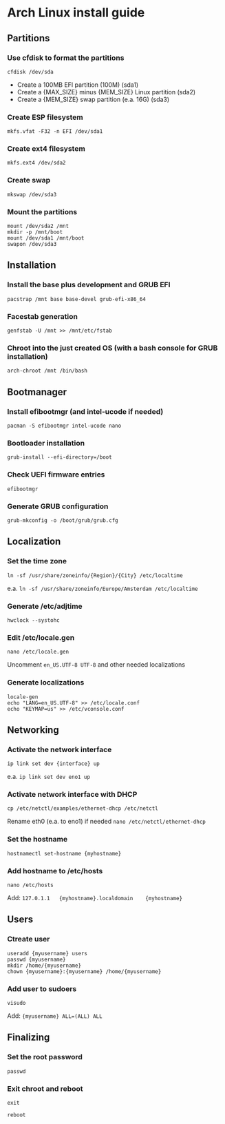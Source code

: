 # Arch Linux install guide

## Partitions

### Use cfdisk to format the partitions
```cfdisk /dev/sda```

* Create a 100MB EFI partition (100M) (sda1)
* Create a {MAX_SIZE} minus {MEM_SIZE} Linux partition (sda2)
* Create a {MEM_SIZE} swap partition (e.a. 16G) (sda3)


### Create ESP filesystem
```mkfs.vfat -F32 -n EFI /dev/sda1```


### Create ext4 filesystem
```mkfs.ext4 /dev/sda2```


### Create swap
```mkswap /dev/sda3```


### Mount the partitions
```
mount /dev/sda2 /mnt
mkdir -p /mnt/boot
mount /dev/sda1 /mnt/boot
swapon /dev/sda3
```


## Installation

### Install the base plus development and GRUB EFI
```pacstrap /mnt base base-devel grub-efi-x86_64```


### Facestab generation
```genfstab -U /mnt >> /mnt/etc/fstab```


### Chroot into the just created OS (with a bash console for GRUB installation)
```arch-chroot /mnt /bin/bash```


## Bootmanager

### Install efibootmgr (and intel-ucode if needed)
```pacman -S efibootmgr intel-ucode nano```


### Bootloader installation
```grub-install --efi-directory=/boot```


### Check UEFI firmware entries
```efibootmgr```


### Generate GRUB configuration
```grub-mkconfig -o /boot/grub/grub.cfg```


## Localization

### Set the time zone
```ln -sf /usr/share/zoneinfo/{Region}/{City} /etc/localtime```

e.a.
```ln -sf /usr/share/zoneinfo/Europe/Amsterdam /etc/localtime```


### Generate /etc/adjtime
```hwclock --systohc```


### Edit /etc/locale.gen
```nano /etc/locale.gen```

Uncomment ```en_US.UTF-8 UTF-8``` and other needed localizations

### Generate localizations
```
locale-gen
echo "LANG=en_US.UTF-8" >> /etc/locale.conf
echo "KEYMAP=us" >> /etc/vconsole.conf
```


## Networking

### Activate the network interface
```ip link set dev {interface} up```

e.a. ```ip link set dev eno1 up```

### Activate network interface with DHCP
```cp /etc/netctl/examples/ethernet-dhcp /etc/netctl```

Rename eth0 (e.a. to eno1) if needed
```nano /etc/netctl/ethernet-dhcp```


### Set the hostname
```hostnamectl set-hostname {myhostname}```


### Add hostname to /etc/hosts
```nano /etc/hosts```

Add: ```127.0.1.1	{myhostname}.localdomain	{myhostname}```


## Users

### Ctreate user
```
useradd {myusername} users
passwd {myusername}
mkdir /home/{myusername}
chown {myusername}:{myusername} /home/{myusername}
```

### Add user to sudoers
```visudo```

Add: ```{myusername} ALL=(ALL) ALL```


## Finalizing

### Set the root password
```passwd```


### Exit chroot and reboot
```exit```

```reboot```
